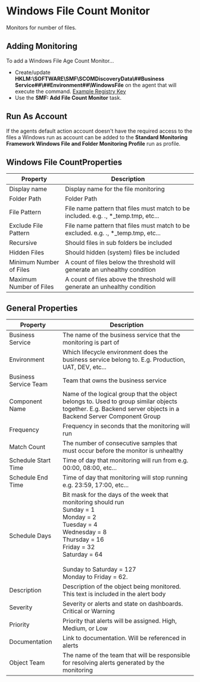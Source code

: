 ﻿
# Windows File Count Monitor
Monitors for number of files.

## Adding Monitoring

To add a Windows File Age Count Monitor...

* Create/update **HKLM:\SOFTWARE\SMF\SCOMDiscoveryData\\##Business Service##\\##Environment##\\WindowsFile** on the agent that will execute the command. [Example Registry Key](https://github.com/KeithRochester/Standard-Monitoring-Framework/blob/main/Documentation/Example%20Files/WindowsFileCount.Reg)
* Use the **SMF: Add File Count Monitor** task.
            
## Run As Account
If the agents default action account doesn't have the required access to the files a Windows run as account can be added to the **Standard Monitoring Framework Windows File and Folder Monitoring Profile** run as profile. 

## Windows File CountProperties 

|Property|Description|
|-|-|
|Display name|Display name for the file monitoring|
|Folder Path|Folder Path|
|File Pattern|File name pattern that files must match to be included. e.g. *.*, *_temp.tmp, etc...|
|Exclude File Pattern|File name pattern that files must match to be excluded. e.g. *.*, *_temp.tmp, etc...|
|Recursive|Should files in sub folders be included|
|Hidden Files|Should hidden (system) files be included|
|Minimum Number of Files|A count of files below the threshold will generate an unhealthy condition|
|Maximum Number of Files|A count of files above the threshold will generate an unhealthy condition|

## General Properties

|Property|Description|
|-|-|
|Business Service|The name of the business service that the monitoring is part of|
|Environment|Which lifecycle environment does the business service belong to. E.g. Production, UAT, DEV, etc...|
|Business Service Team|Team that owns the business service|
|Component Name|Name of the logical group that the object belongs to. Used to group similar objects together. E.g. Backend server objects in a Backend Server Component Group|
|Frequency|Frequency in seconds that the monitoring will run|
|Match Count|The number of consecutive samples that must occur before the monitor is unhealthy|
|Schedule Start Time|Time of day that monitoring will run from e.g. 00:00, 08:00, etc...|
|Schedule End Time|Time of day that monitoring will stop running e.g. 23:59, 17:00, etc...|
|Schedule Days|Bit mask for the days of the week that monitoring should run<br>Sunday = 1<br>  Monday = 2 <br>Tuesday = 4<br>Wednesday = 8<br>Thursday = 16<br>Friday = 32<br>Saturday = 64<br><br>Sunday to Saturday = 127<br>Monday to Friday = 62.|
|Description|Description of the object being monitored. This text is included in the alert body|
|Severity|Severity or alerts and state on dashboards. Critical or Warning|
|Priority|Priority that alerts will be assigned. High, Medium, or Low|
|Documentation|Link to documentation. Will be referenced in alerts|
|Object Team|The name of the team that will be responsible for resolving alerts generated by the monitoring|
